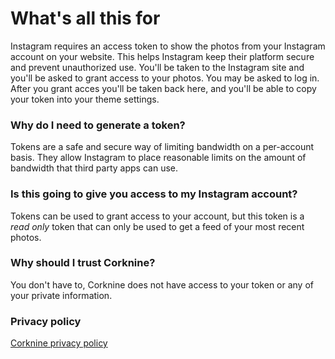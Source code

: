 What's all this for
================

Instagram requires an access token to show the photos from your Instagram account on your website.  This helps Instagram keep their platform secure and prevent unauthorized use. You'll be taken to the Instagram site and you'll be asked to grant access to your photos.  You may be asked to log in.  After you grant acces you'll be taken back here, and you'll be able to copy your token into your theme settings.



### Why do I need to generate a token?
Tokens are a safe and secure way of limiting bandwidth on a per-account basis.  They allow Instagram to place reasonable limits on the amount of bandwidth that third party apps can use.

### Is this going to give you access to my Instagram account?
Tokens can be used to grant access to your account, but this token is a *read only* token that can only be used to get a feed of your most recent photos.

### Why should I trust Corknine? 
You don't have to, Corknine does not have access to your token or any of your private information.

### Privacy policy
<a href="/pipeline-docs/privacy/">Corknine privacy policy</a>